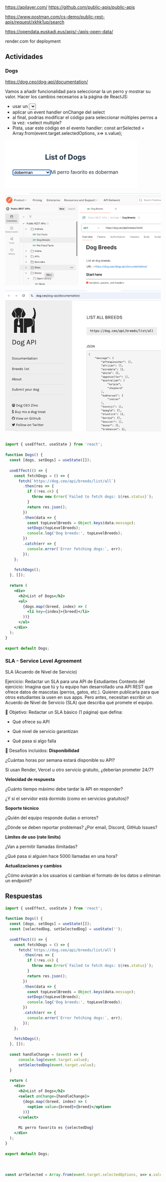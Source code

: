 https://apilayer.com/
https://github.com/public-apis/public-apis

https://www.postman.com/cs-demo/public-rest-apis/request/xkhk1up/search


https://opendata.euskadi.eus/apis/-/apis-open-data/

render.com for deployment


## Actividades
### Dogs
https://dog.ceo/dog-api/documentation/

Vamos a añadir funcionalidad para seleccionar la un perro y mostrar su valor. Hacer los cambios necesarios a la página de ReactJS:
- usar un <select>
- aplicar un event handler onChange del select
- al final, podrias modificar el código para seleccionar múltiples perros a la vez: <select multiple?
- Pista, usar este código en el evento handler:
const arrSelected = Array.from(event.target.selectedOptions, x=> x.value);


![Dogs](../../x-assets/UF1846/dogs1.png)

![Dogs](../../x-assets/UF1846/dogs2.png)

![Dogs](../../x-assets/UF1846/dogs3.png)

```jsx

import { useEffect, useState } from 'react';

function Dogs() {
  const [dogs, setDogs] = useState([]);

  useEffect(() => {
    const fetchDogs = () => {
      fetch(`https://dog.ceo/api/breeds/list/all`)
        .then(res => {
          if (!res.ok) {
            throw new Error(`Failed to fetch dogs: ${res.status}`);
          }
          return res.json();
        })
        .then(data => {
          const topLevelBreeds = Object.keys(data.message);
          setDogs(topLevelBreeds);
          console.log('Dog breeds:', topLevelBreeds);
        })
        .catch(err => {
          console.error(`Error fetching dogs:`, err);
        });
    };

    fetchDogs();
  }, []);

  return (
    <div>
      <h2>List of Dogs</h2>
      <ul>
        {dogs.map((breed, index) => (
          <li key={index}>{breed}</li>
        ))}
      </ul>
    </div>
  );
}

export default Dogs;
```

### SLA - Service Level Agreement
SLA (Acuerdo de Nivel de Servicio)

Ejercicio: Redactar un SLA para una API de Estudiantes
Contexto del ejercicio:
Imagina que tú y tu equipo han desarrollado una API REST que ofrece datos de mascotas (perros, gatos, etc.). Quieren publicarla para que otros estudiantes la usen en sus apps. Pero antes, necesitan escribir un Acuerdo de Nivel de Servicio (SLA) que describa qué promete el equipo.

🎯 Objetivo:
Redactar un SLA básico (1 página) que defina:

- Qué ofrece su API

- Qué nivel de servicio garantizan

- Qué pasa si algo falla

🧩 Desafíos incluidos:
**Disponibilidad**

¿Cuántas horas por semana estará disponible su API?

Si usan Render, Vercel u otro servicio gratuito, ¿deberían prometer 24/7?

**Velocidad de respuesta**

¿Cuánto tiempo máximo debe tardar la API en responder?

¿Y si el servidor está dormido (como en servicios gratuitos)?

**Soporte técnico**

¿Quién del equipo responde dudas o errores?

¿Dónde se deben reportar problemas? ¿Por email, Discord, GitHub Issues?

**Límites de uso (rate limits)**

¿Van a permitir llamadas ilimitadas?

¿Qué pasa si alguien hace 5000 llamadas en una hora?

**Actualizaciones y cambios**

¿Cómo avisarán a los usuarios si cambian el formato de los datos o eliminan un endpoint?


## Respuestas
```jsx
import { useEffect, useState } from 'react';

function Dogs() {
  const [dogs, setDogs] = useState([]);
  const [selectedDog, setSelectedDog] = useState('');

  useEffect(() => {
    const fetchDogs = () => {
      fetch(`https://dog.ceo/api/breeds/list/all`)
        .then(res => {
          if (!res.ok) {
            throw new Error(`Failed to fetch dogs: ${res.status}`);
          }
          return res.json();
        })
        .then(data => {
          const topLevelBreeds = Object.keys(data.message);
          setDogs(topLevelBreeds);
          console.log('Dog breeds:', topLevelBreeds);
        })
        .catch(err => {
          console.error(`Error fetching dogs:`, err);
        });
    };

    fetchDogs();
  }, []);

  const handleChange = (event) => {
      console.log(event.target.value);
      setSelectedDog(event.target.value);
  }

  return (
    <div>
      <h2>List of Dogs</h2>
      <select onChange={handleChange}>
        {dogs.map((breed, index) => (
          <option value={breed}>{breed}</option>
        ))}
      </select>

      Mi perro favorito es {selectedDog}
    </div>
  );
}

export default Dogs;



const arrSelected = Array.from(event.target.selectedOptions, x=> x.value);
```
